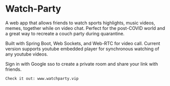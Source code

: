 # Watch-Party

A web app that allows friends to watch sports highlights, music videos, memes, together while on video chat. Perfect for the post-COVID world and a great way to recreate a couch party during quarantine.

Built with Spring Boot, Web Sockets, and Web-RTC for video call. Current version supports youtube embedded player for synchronous watching of any youtube videos.

Sign in with Google sso to create a private room and share your link with friends.

`Check it out: www.watchparty.vip`
